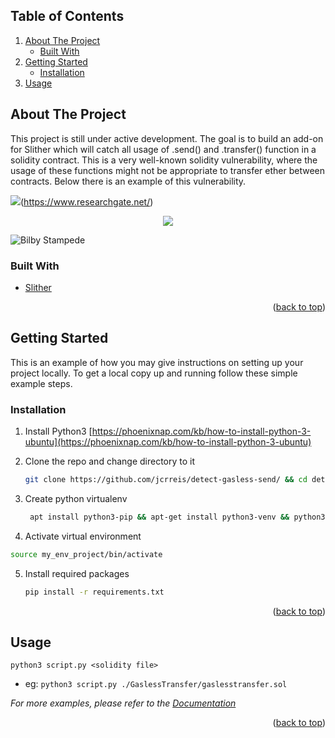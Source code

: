 <!-- TABLE OF CONTENTS -->
## Table of Contents
  <ol>
    <li>
      <a href="#about-the-project">About The Project</a>
      <ul>
        <li><a href="#built-with">Built With</a></li>
      </ul>
    </li>
    <li>
      <a href="#getting-started">Getting Started</a>
      <ul>
        <li><a href="#installation">Installation</a></li>
      </ul>
    </li>
    <li><a href="#usage">Usage</a></li>
  </ol>




<!-- ABOUT THE PROJECT -->
## About The Project

This project is still under active development. The goal is to build an add-on for Slither which will catch all usage of .send() and .transfer() function in a solidity contract. This is a very well-known solidity vulnerability, where the usage of these functions might not be appropriate to transfer ether between contracts. Below there is an example of this vulnerability.

<img src="https://www.researchgate.net/publication/357588999/figure/fig4/AS:1108913911013376@1641397087644/An-Example-of-Gasless-send.png">(https://www.researchgate.net/)

<center><img src="https://www.researchgate.net/publication/357588999/figure/fig4/AS:1108913911013376@1641397087644/An-Example-of-Gasless-send.png"></center>

![Bilby Stampede](https://www.researchgate.net/publication/357588999/figure/fig4/AS:1108913911013376@1641397087644/An-Example-of-Gasless-send.png)

### Built With

* [Slither](https://github.com/crytic/slither)

<p align="right">(<a href="#top">back to top</a>)</p>



<!-- GETTING STARTED -->
## Getting Started

This is an example of how you may give instructions on setting up your project locally.
To get a local copy up and running follow these simple example steps.

### Installation



1. Install Python3 [https://phoenixnap.com/kb/how-to-install-python-3-ubuntu](https://phoenixnap.com/kb/how-to-install-python-3-ubuntu)
2. Clone the repo and change directory to it
   ```sh
   git clone https://github.com/jcrreis/detect-gasless-send/ && cd detect-gasless-send
   ```
3. Create python virtualenv 
   ```sh
    apt install python3-pip && apt-get install python3-venv && python3 -m venv my_env_project
   ```
   
4. Activate virtual environment
  ```sh
  source my_env_project/bin/activate
  ```
5. Install required packages
   ```sh
   pip install -r requirements.txt
   ```

<p align="right">(<a href="#top">back to top</a>)</p>



<!-- USAGE EXAMPLES -->
## Usage

```python3 script.py <solidity file>```
* eg: ```python3 script.py ./GaslessTransfer/gaslesstransfer.sol```

_For more examples, please refer to the [Documentation](https://github.com/jcrreis/detect-gasless-send/)_

<p align="right">(<a href="#top">back to top</a>)</p>
